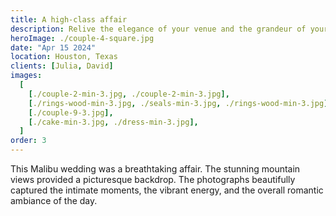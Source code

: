 ```yaml
---
title: A high-class affair
description: Relive the elegance of your venue and the grandeur of your wedding through artistic photography.
heroImage: ./couple-4-square.jpg
date: "Apr 15 2024"
location: Houston, Texas
clients: [Julia, David]
images:
  [
    [./couple-2-min-3.jpg, ./couple-2-min-3.jpg],
    [./rings-wood-min-3.jpg, ./seals-min-3.jpg, ./rings-wood-min-3.jpg],
    [./couple-9-3.jpg],
    [./cake-min-3.jpg, ./dress-min-3.jpg],
  ]
order: 3
---
```


This Malibu wedding was a breathtaking affair. The stunning mountain views provided a picturesque backdrop. The photographs beautifully captured the intimate moments, the vibrant energy, and the overall romantic ambiance of the day.
